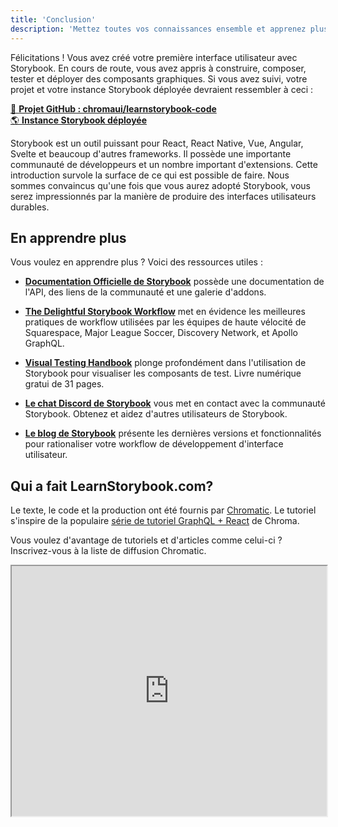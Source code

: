 ```yaml
---
title: 'Conclusion'
description: 'Mettez toutes vos connaissances ensemble et apprenez plus de techniques Storybook'
---
```


Félicitations ! Vous avez créé votre première interface utilisateur avec Storybook. En cours de route, vous avez appris à construire, composer, tester et déployer des composants graphiques. Si vous avez suivi, votre projet et votre instance Storybook déployée devraient ressembler à ceci :

[📕 **Projet GitHub : chromaui/learnstorybook-code**](https://github.com/chromaui/learnstorybook-code/tree/vue)
<br/>
[🌎 **Instance Storybook déployée**](https://master--5ccbe484c994280020b6d128.chromatic.com)

Storybook est un outil puissant pour React, React Native, Vue, Angular, Svelte et beaucoup d'autres frameworks. Il possède une importante communauté de développeurs et un nombre important d'extensions. Cette introduction survole la surface de ce qui est possible de faire. Nous sommes convaincus qu'une fois que vous aurez adopté Storybook, vous serez impressionnés par la manière de produire des interfaces utilisateurs durables.

## En apprendre plus

Vous voulez en apprendre plus ? Voici des ressources utiles :

- [**Documentation Officielle de Storybook**](https://storybook.js.org/docs/vue/get-started/introduction) possède une documentation de l'API, des liens de la communauté et une galerie d'addons.

- [**The Delightful Storybook Workflow**](https://blog.hichroma.com/the-delightful-storybook-workflow-b322b76fd07) met en évidence les meilleures pratiques de workflow utilisées par les équipes de haute vélocité de Squarespace, Major League Soccer, Discovery Network, et Apollo GraphQL.

- [**Visual Testing Handbook**](https://storybook.js.org/tutorials/visual-testing-handbook/) plonge profondément dans l'utilisation de Storybook pour visualiser les composants de test. Livre numérique gratui de 31 pages.

- [**Le chat Discord de Storybook**](https://discord.gg/UUt2PJb) vous met en contact avec la communauté Storybook. Obtenez et aidez d'autres utilisateurs de Storybook.

- [**Le blog de Storybook**](https://medium.com/storybookjs) présente les dernières versions et fonctionnalités pour rationaliser votre workflow de développement d'interface utilisateur.

## Qui a fait LearnStorybook.com?

Le texte, le code et la production ont été fournis par [Chromatic](http://blog.hichroma.com/). Le tutoriel s'inspire de la populaire [série de tutoriel GraphQL + React](https://blog.hichroma.com/graphql-react-tutorial-part-1-6-d0691af25858) de Chroma.

Vous voulez d'avantage de tutoriels et d'articles comme celui-ci ? Inscrivez-vous à la liste de diffusion Chromatic.

<iframe style="height:400px;width:100%;max-width:800px;margin:0px auto;" src="https://upscri.be/d42fc0?as_embed"></iframe>
